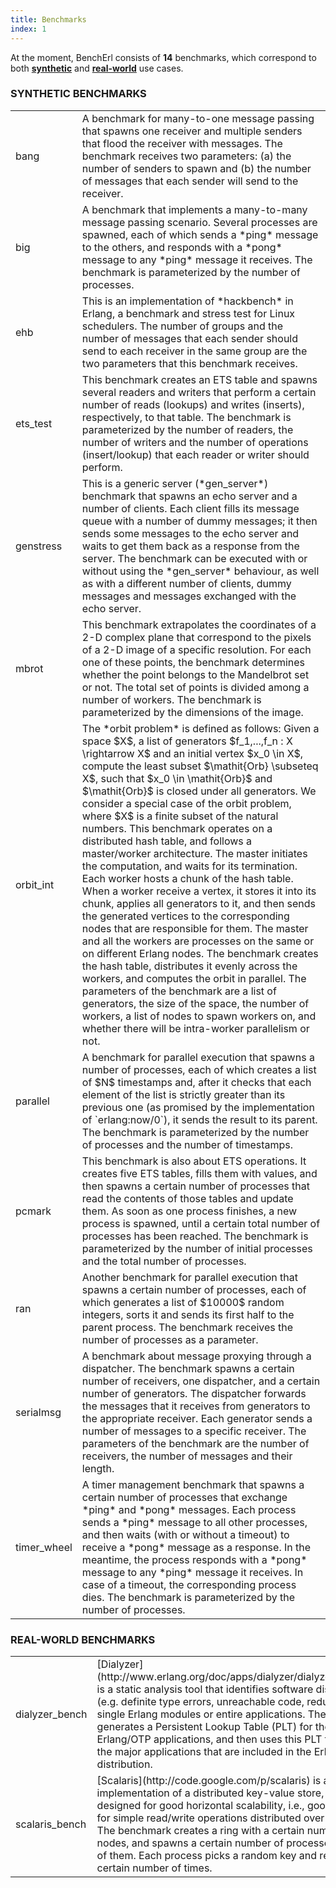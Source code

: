 ```yaml
---
title: Benchmarks
index: 1
---
```


At the moment, BenchErl consists of **14** benchmarks, which correspond to both [**synthetic**](#synthetic_benchmarks) and [**real-world**](#real_world) use cases.

### <a name="synthetic_benchmarks"></a> SYNTHETIC BENCHMARKS

<table border="0" cellpadding="5">
	<tr>
		<td class="bench-name">bang</td>
		<td class="bench-description">
			A benchmark for many-to-one message passing that spawns one receiver and multiple senders that flood the receiver with messages.
			The benchmark receives two parameters: (a) the number of senders to spawn and (b) the number of messages that each sender will send to the receiver.
		</td>
	</tr>
	<tr>
		<td class="bench-name">big</td>
		<td class="bench-description">
			A benchmark that implements a many-to-many message passing scenario.
			Several processes are spawned, each of which sends a *ping* message to the others,
			and responds with a *pong* message to any *ping* message it receives.
			The benchmark is parameterized by the number of processes.
		</td>
	</tr>
	<tr>
		<td class="bench-name">ehb</td>
		<td class="bench-description">
			This is an implementation of *hackbench* in Erlang, a benchmark and stress test for Linux schedulers.
			The number of groups and the number of messages that each sender should send to each receiver in the
			same group are the two parameters that this benchmark receives.
		</td>
	</tr>
	<tr>
		<td class="bench-name">ets_test</td>
		<td class="bench-description">
			This benchmark creates an ETS table and spawns several readers and writers that perform a certain number of reads (lookups) and writes (inserts),
			respectively, to that table. The benchmark is parameterized by the number of readers, the number of writers and the number of operations
			(insert/lookup) that each reader or writer should perform.
		</td>
	</tr>
	<tr>
		<td class="bench-name">genstress</td>
		<td class="bench-description">
			This is a generic server (*gen_server*) benchmark that spawns an echo server and a number of clients. Each client fills its message
			queue with a number of dummy messages; it then sends some messages to the echo server and waits to get them back as a response from the
			server. The benchmark can be executed with or without using the *gen_server* behaviour, as well as with a different number of
			clients, dummy messages and messages exchanged with the echo server.
		</td>
	</tr>
	<tr>
		<td class="bench-name">mbrot</td>
		<td class="bench-description">
			This benchmark extrapolates the coordinates of a 2-D complex plane that correspond to the pixels of a 2-D image of a specific resolution.
			For each one of these points, the benchmark determines whether the point belongs to the Mandelbrot set or not.
			The total set of points is divided among a number of workers. The benchmark is parameterized by the dimensions of the image.
		</td>
	</tr>
	<tr>
		<td class="bench-name">orbit_int</td>
		<td class="bench-description">
			The *orbit problem* is defined as follows: Given a space $X$, a list of generators $f_1,...,f_n : X \rightarrow X$ and an initial vertex $x_0 \in X$,
			compute the least subset $\mathit{Orb} \subseteq X$, such that $x_0 \in \mathit{Orb}$ and $\mathit{Orb}$ is closed under all generators.
			We consider a special case of the orbit problem, where $X$ is a finite subset of the natural numbers.  
			This benchmark operates on a distributed hash table, and follows a master/worker architecture. The master initiates the computation, and waits
			for its termination. Each worker hosts a chunk of the hash table. When a worker receive a vertex, it stores it into its chunk, applies all generators
			to it, and then sends the generated vertices to the corresponding nodes that are responsible for them. The master and all the workers are processes on
			the same or on different Erlang nodes. The benchmark creates the hash table, distributes it evenly across the workers, and computes the orbit in
			parallel. The parameters of the benchmark are a list of generators, the size of the space, the number of workers, a list of nodes to spawn workers on,
			and whether there will be intra-worker parallelism or not.
		</td>
	</tr>
	<tr>
		<td class="bench-name">parallel</td>
		<td class="bench-description">
			A benchmark for parallel execution that spawns a number of processes, each of which creates a list of $N$ timestamps and, after it checks that each
			element of the list is strictly greater than its previous one (as promised by the implementation of `erlang:now/0`), it sends the result to its parent.
			The benchmark is parameterized by the number of processes and the number of timestamps.
		</td>
	</tr>
	<tr>
		<td class="bench-name">pcmark</td>
		<td class="bench-description">
			This benchmark is also about ETS operations. It creates five ETS tables, fills them with values, and then spawns a certain number of processes that read
			the contents of those tables and update them. As soon as one process finishes, a new process is spawned, until a certain total number of processes has been
			reached. The benchmark is parameterized by the number of initial processes and the total number of processes.
		</td>
	</tr>
	<tr>
		<td class="bench-name">ran</td>
		<td class="bench-description">
			Another benchmark for parallel execution that spawns a certain number of processes, each of which generates a list of $10000$ random integers, sorts
			it and sends its first half to the parent process. The benchmark receives the number of processes as a parameter.
		</td>
	</tr>
	<tr>
		<td class="bench-name">serialmsg</td>
		<td class="bench-description">
			A benchmark about message proxying through a dispatcher. The benchmark spawns a certain number of receivers, one dispatcher, and a certain number
			of generators. The dispatcher forwards the messages that it receives from generators to the appropriate receiver. Each generator sends a number of
			messages to a specific receiver. The parameters of the benchmark are the number of receivers, the number of messages and their length.
		</td>
	</tr>
	<tr>
		<td class="bench-name">timer_wheel</td>
		<td class="bench-description">
			A timer management benchmark that spawns a certain number of processes that exchange *ping* and *pong* messages. Each process sends a
			*ping* message to all other processes, and then waits (with or without a timeout) to receive a *pong* message as a response. In the meantime,
			the process responds with a *pong* message to any *ping* message it receives. In case of a timeout, the corresponding process dies. The
			benchmark is parameterized by the number of processes.
		</td>
	</tr>
</table>

### <a name="real_world"></a> REAL-WORLD BENCHMARKS

<table border="0" cellpadding="5">
	<tr>
		<td class="bench-name">dialyzer_bench</td>
		<td class="bench-description">
			[Dialyzer](http://www.erlang.org/doc/apps/dialyzer/dialyzer_chapter.html) is a static analysis tool that identifies software discrepancies (e.g. definite type errors, unreachable code,
			redundant tests) in single Erlang modules or entire applications. The benchmark generates a Persistent Lookup Table (PLT) for the most common Erlang/OTP applications,
			and then uses this PLT to analyze all the major applications that are included in the Erlang/OTP distribution.
		</td>
	</tr>
	<tr>
		<td class="bench-name">scalaris_bench</td>
		<td class="bench-description">
			[Scalaris](http://code.google.com/p/scalaris) is an Erlang implementation of a distributed key-value store, which has been designed for good horizontal scalability,
			i.e., good performance for simple read/write operations distributed over many servers. The benchmark creates a ring with a certain number of Scalaris nodes, 
			and spawns a certain number of processes on each one of them. Each process picks a random key and reads its value a certain number of times.
		</td>
	</tr>
</table>

